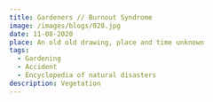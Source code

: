 ```yaml
---
title: Gardeners // Burnout Syndrome
image: /images/blogs/028.jpg
date: 11-08-2020
place: An old old drawing, place and time unknown
tags:
  - Gardening
  - Accident
  - Encyclopedia of natural disasters
description: Vegetation
---
```

